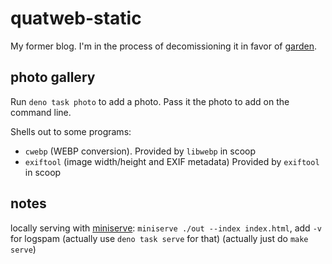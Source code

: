 # quatweb-static

My former blog. I'm in the process of decomissioning it in favor of [garden](https://github.com/quat1024/garden).

## photo gallery

Run `deno task photo` to add a photo. Pass it the photo to add on the command line.

Shells out to some programs:

* `cwebp` (WEBP conversion). Provided by `libwebp` in scoop
* `exiftool` (image width/height and EXIF metadata) Provided by `exiftool` in scoop

## notes

locally serving with [miniserve](https://github.com/svenstaro/miniserve): `miniserve ./out --index index.html`, add `-v` for logspam (actually use `deno task serve` for that) (actually just do `make serve`)